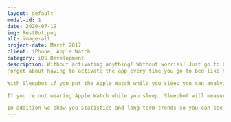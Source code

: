 ```yaml
---
layout: default
modal-id: 1
date: 2020-07-19
img: RestBot.png
alt: image-alt
project-date: March 2017
client: iPhone, Apple Watch
category: iOS Development
description: Without activating anything! Without worries! Just go to bed and Sleepbot will do the rest!
Forget about having to activate the app every time you go to bed like the rest of sleep apps.

With Sleepbot if you put the Apple Watch while you sleep you can analyze the dream in a totally revolutionary way, thanks to our algorithm we analyze your movement patterns, your steps and your heart rate to detect when you went to sleep, all this without spending anything Battery as the application gets the data from the health application.

If you're not wearing Apple Watch while you sleep, Sleepbot will measure the time in which you leave loading.

In addition we show you statistics and long term trends so you can see for yourself how you sleep over time.
---
```

